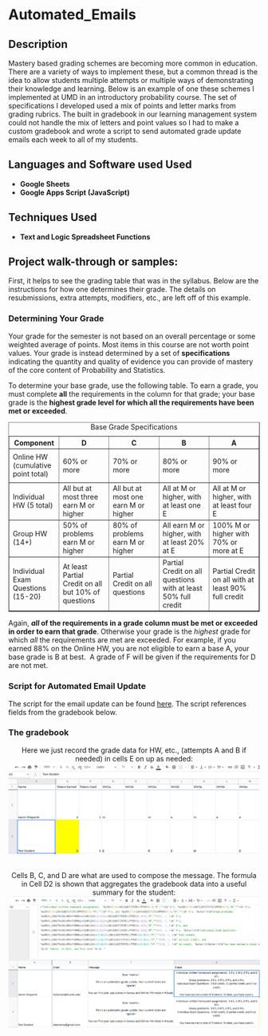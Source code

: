 # Automated_Emails

<h2>Description</h2>
Mastery based grading schemes are becoming more common in education. There are a variety of ways to implement these, but a common thread is the idea to allow students multiple attempts or multiple ways of demonstrating their knowledge and learning. Below is an example of one these schemes I implemented at UMD in an introductory probability course. The set of specifications I developed used a mix of points and letter marks from grading rubrics. The built in gradebook in our learning management system could not handle the mix of letters and point values so I had to make a custom gradebook and wrote a script to send automated grade update emails each week to all of my students.
<br />


<h2>Languages and Software used Used</h2>

- <b>Google Sheets</b> 
- <b>Google Apps Script (JavaScript) </b>

<h2>Techniques Used </h2>

- <b>Text and Logic Spreadsheet Functions</b>
 </b>

<h2>Project walk-through or samples:</h2>

First, it helps to see the grading table that was in the syllabus. Below are the instructions for how one determines their grade. The details on resubmissions, extra attempts, modifiers, etc., are left off of this example.

 <h3 id="kl_panel_4" class="kl_panel_heading kl_panel_4">Determining Your Grade</h3>
            <div id="kl_panel_4_content" class="kl_panel_content kl_panel_4">
                <p>Your grade for the semester is not based on an overall percentage or some weighted average of points. Most items in this course are not worth point values. Your grade is instead determined by a set of <strong>specifications </strong>indicating the quantity and quality of evidence you can provide of mastery of the core content of Probability and Statistics.</p>
                <p>To determine your base grade, use the following table. To earn a grade, you must complete <strong>all</strong> the requirements in the column for that grade; your base grade is the <strong>highest grade level for which all the requirements have been met or exceeded</strong>.</p>
                <table style="border-collapse: collapse; width: 100%;" border="1">
                    <caption>Base Grade Specifications</caption>
                    <tbody>
                        <tr>
                            <th style="width: 20%; text-align: center;" scope="col"><strong>Component</strong></th>
                            <th style="width: 20%; text-align: center;" scope="col"><strong>D</strong></th>
                            <th style="width: 20%; text-align: center;" scope="col"><strong>C</strong></th>
                            <th style="width: 20%; text-align: center;" scope="col"><strong>B</strong></th>
                            <th style="width: 20%; text-align: center;" scope="col"><strong>A</strong></th>
                        </tr>
                        <tr>
                            <td style="width: 20%;">Online HW (cumulative point total)</td>
                            <td style="width: 20%;">
                                <p>60% or more</p>
                            </td>
                            <td style="width: 20%;">
                                <p>70% or more</p>
                            </td>
                            <td style="width: 20%;">
                                <p>80% or more</p>
                            </td>
                            <td style="width: 20%;">
                                <p>90% or more</p>
                            </td>
                        </tr>
                        <tr>
                            <td style="width: 20%;">Individual HW (5 total)</td>
                            <td style="width: 20%;">All but at most three earn M or higher</td>
                            <td style="width: 20%;">All but at most one earn M or higher</td>
                            <td style="width: 20%;">All at M or higher, with at least one E</td>
                            <td style="width: 20%;">All at M or higher, with at least four E</td>
                        </tr>
                        <tr>
                            <td style="width: 20%;">Group HW (14+)</td>
                            <td style="width: 20%;">50% of problems earn M or higher</td>
                            <td style="width: 20%;">80% of problems earn M or higher</td>
                            <td style="width: 20%;">All earn M or higher, with at least 20% at E</td>
                            <td style="width: 20%;">100% M or higher with 70% or more at E</td>
                        </tr>
                        <tr>
                            <td style="width: 20%;">Individual Exam Questions (15-20)</td>
                            <td style="width: 20%;">At least Partial Credit on all but 10% of questions</td>
                            <td style="width: 20%;">Partial Credit on all questions</td>
                            <td style="width: 20%;">Partial Credit on all questions with at least 50% full credit</td>
                            <td style="width: 20%;">Partial Credit on all with at least 90% full credit</td>
                        </tr>
                    </tbody>
                </table>
                <p>Again, <strong><em>all</em> of the requirements in a grade column must be met or exceeded in order to earn that grade</strong>. Otherwise your grade is the <em>highest</em> grade for which <em>all</em> the requirements are met are exceeded. For example, if you earned 88% on the Online HW, you are not eligible to earn a base A, your base grade is B at best.&nbsp; A grade of F will be given if the requirements for D are not met.</p>
                
<h3>Script for Automated Email Update </h3>

The script for the email update can be found [here](https://github.com/AaronShepanik/Automated_Emails/blob/main/Send_Emails). The script references fields from the gradebook below.

<h3>The gradebook </h3>

<p align="center">
Here we just record the grade data for HW, etc.,  (attempts A and B if needed) in cells E on up as needed: <br/>
<img src="https://github.com/AaronShepanik/Automated_Emails/blob/main/Images/WrittenHW.png"/>
<br />
<br />

<p align="center">
Cells B, C, and D are what are used to compose the message. The formula in Cell D2 is shown that aggregates the gradebook data into a useful summary for the student: <br/>
<img src="https://github.com/AaronShepanik/Automated_Emails/blob/main/Images/EmailMessageAggregation.png"/>
